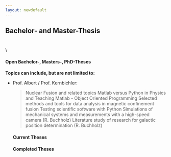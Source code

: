 ```yaml
---
layout: newdefault
---
```


## Bachelor- and Master-Thesis
#  

\

#### Open Bachelor-, Masters-, PhD-Theses
  
  **Topics can include, but are not limited to:**
  
* Prof. Albert / Prof. Kernbichler:  
    > Nuclear Fusion and related topics 
    > Matlab versus Python in Physics and Teaching
    > Matlab - Object Oriented Programming
    > Selected methods and tools for data analysis in magnetic confinement fusion
    > Testing scientific software with Python
    > Simulations of mechanical systems and measurements with a high-speed camera (R. Buchholz)
    > Literature study of research for galactic position determination (R. Buchholz)

  
  #### Current Theses
  #### Completed Theses
